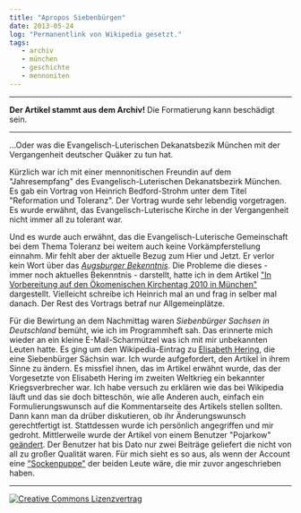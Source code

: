 ```yaml
---
title: "Apropos Siebenbürgen"
date: 2013-05-24
log: "Permanentlink von Wikipedia gesetzt."
tags: 
   - archiv
   - münchen
   - geschichte
   - mennoniten
---
```

<hr><b>Der Artikel stammt aus dem Archiv!</b> Die Formatierung kann beschädigt sein.<hr>

...Oder was die Evangelisch-Luterischen Dekanatsbezik München mit der Vergangenheit deutscher Quäker zu tun hat.

Kürzlich war ich mit einer mennonitischen Freundin auf dem "Jahresempfang" des Evangelisch-Luterischen Dekanatsbezirk München. Es gab ein Vortrag von Heinrich Bedford-Strohm unter dem Titel "Reformation und Toleranz". Der Vortrag wurde sehr lebendig vorgetragen. Es wurde erwähnt, das Evangelisch-Luterische Kirche in der Vergangenheit nicht immer all zu tolerant war.
<!--break-->
Und es wurde auch erwähnt, das die Evangelisch-Luterische Gemeinschaft bei dem Thema Toleranz bei weitem auch keine Vorkämpferstellung einnahm. Mir fehlt aber der aktuelle Bezug zum Hier und Jetzt. Er verlor kein Wort über das <a href="https://de.wikipedia.org/wiki/Confessio_Augustana"><i>Augsburger Bekenntnis</i></a>. Die Probleme die dieses - immer noch aktuelles Bekenntnis - darstellt, hatte ich in dem Artikel <a href="http://www.the-independent-friend.de/?q=In_Vorbereitung_auf_den_Oekomenischen_Kirchentag_2010_in_Muenchen">"In Vorbereitung auf den Ökomenischen Kirchentag 2010 in München"</a> dargestellt. Vielleicht schreibe ich Heinrich mal an und frag in selber mal danach. Der Rest des Vortrags betraf nur Allgemeinplätze. 

Für die Bewirtung an dem Nachmittag waren <i>Siebenbürger Sachsen in Deutschland</i> bemüht, wie ich im Programmheft sah. Das erinnerte mich wieder an ein kleine E-Mail-Scharmützel was ich mit mir unbekannten Leuten hatte. Es ging um den Wikipedia-Eintrag zu <a href="http://de.wikipedia.org/w/index.php?title=Elisabeth_Hering&oldid=118491981">Elisabeth Hering</a>, die eine  Siebenbürger Sächsin war. Ich wurde aufgefordert, den Artikel in ihrem Sinne zu ändern. Es missfiel ihnen, das im Artikel erwähnt wurde, das der Vorgesetzte von Elisabeth Hering im zweiten Weltkrieg ein bekannter Kriegsverbrecher war. Ich habe versuch zu erklären wie das bei Wikipedia läuft und das sie doch bitteschön, wie alle Anderen auch, einfach ein Formulierungswunsch auf die Kommentarseite des Artikels stellen sollten. Dann kann man da drüber diskutieren, ob ihr Änderungswunsch gerechtfertigt ist. Stattdessen wurde ich persönlich angegriffen und mir gedroht. Mittlerweile wurde der Artikel von einem Benutzer "Pojarkow" <a href="http://de.wikipedia.org/w/index.php?title=Elisabeth_Hering&action=historysubmit&diff=118680399&oldid=118491981">geändert</a>. Der Benutzer hat bis Dato nur zwei Beiträge geliefert die nicht von all zu großer Qualität waren. Für mich sieht es so aus, als wenn der Account eine <a href="http://de.wikipedia.org/wiki/Sockenpuppe_%28Netzkultur%29">"Sockenpuppe"</a> der beiden Leute wäre, die mir zuvor angeschrieben haben. 


<hr>
<a rel="license" href="http://creativecommons.org/licenses/by-sa/3.0/"><img alt="Creative Commons Lizenzvertrag" style="border-width:0" src="http://i.creativecommons.org/l/by-sa/3.0/88x31.png" /></a>
